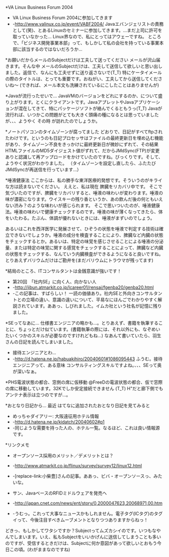 *VA Linux Business Forum 2004
* VA Linux Business Forum 2004に参加してきます
* -http://www.valinux.co.jp/event/VABF2004/
Javaエバンジェリストの責務として(笑)、とあるLinuxのセミナーに参加してきます。…まだ上司に許可を取っていなかった…
Linux界なので、私にとってはアウェーですね。
ところで、「ビジネス開発事業本部」って、もしかして私の会社を持っている事業本部に該当するのではないだろうか…

*お願いだからメールのSubjectだけは工夫して送ってください
メールが沢山届きます。そんな中 メールのSubjectだけは、工夫して送信して欲しいと思い出しました。返信で、なんにも工夫せずに送り返さないで(T_T)
特にケータイメールの際のタイトルは、とっても重要です。おねがい、工夫してから送信してくださいね～
(できれば、メール本文も洗練されているにこしたことはありませんが)

*Javaが流行ったせいで…
JavaVMのバージョンをどれにするのか、について盛り上がります。とくにクライアントです。JavaアプレットやJavaアプリケーションが混在してきて、特にパッケージソフトが絡んでくるともうっ(T_T) Javaが流行れば、いつかこの問題がとても大きく頭痛の種になるとは思っていましたが、、、ようやく その時 が訪れたのでしょうか。

*ノートパソコンのタイムゾーンが腐ってました
どおりで、日記がすべてftpされたわけです。というのも日記プロセッサはファイルの最終更新日を埋め込む機能があり、タイムゾーン不良をきっかけに最終更新日が微妙にずれて、その結果HTMLファイルのMD5ダイジェスト値がずれて、だからJMdSync(FTP)が変更ありと認識して再アップロードをかけていたのですね。びっくりです。そして、ようやく状況がわかりました。
（タイムゾーンを設定し直したら、ふたたびJMdSyncが再送信を行っています…）

*唾液健康法
ここからは、私の勝手な東洋医療的発想です。そういうのがキライな方は読まないでください。
ええと、私は現在 脾臓をリカバリ中です。
そこで気づいたのですが、脾臓をリカバリすると、唾液の味わいが変わります。唾液の味が濃密になります。ウイスキーの残り香というか、あの飲んだ後の何ともいえない渋み？のような味わいが感じられます。
そこで思いついたのが、唾液健康法。唾液の味わいで健康チェックするのです。唾液の味が薄くなってきたら、体をいたわる。たぶん、体調が優れないときには、唾液がまずいのでしょう。

あるいはこれを西洋医学に発展させて、ひぞうの状態を唾液で判定する技術は確立できないでしょうか。唾液の成分を検査することにより、脾臓など内臓の状態をチェックするとか。あるいは、特定の味覚を感じさせることによる唾液の分泌量、または特定の味覚に関する感覚をチェックすることによって、脾臓など内臓の状態をチェックする、なんていう内臓検査ができるようになると良いですね。
とりあえずバリウムだけはご勘弁を(まだバリウムにトラウマが残ってます)

*結局のところ、ITコンサルタントは金銭意識が強いです！
* 第20回　「社内SE」に向く人、向かない人
* -http://jibun.atmarkit.co.jp/lcareer01/rensai/fgenba20/genba20.html
* -この記事は、すばらしい！ 一読の価値あり。社内SEと外向きコンサルタントとの立場の違い、意識の違いについて、平易なにほんごでわかりやすく解説されています。ああっ、しびれました。イムカ社という社名が記憶に残りました。


*SEってなあに…
仕様書エンジニアの略かも…。とりあえず、書籍を執筆することに、ちょっとだけ似ています。(書籍執筆の際には、それ以外にも、なぞめいたいくつかのスキルが必要なのですけれどもね…)
なあんて書いていたら、羽生さんの日記を読んでしまいました。
* 接待エンジニアとわ…
* -http://d.hatena.ne.jp/habuakihiro/20040601#1086095443
ふうむ。接待エンジニアって、ある意味 コンサルティングスキルですよね。、、、SEって奥が深いなぁ。

*PHS電波状態の都合、窓側の席に仮移動
@FreeDの電波状態の都合、仮で窓際の席に移動しています。32Kでしか安定接続できません (T_T) H"だと廊下側でもアンテナ表示は立つのですが…。

*おとなり日記から…
最近 はてなに追加されたおとなり日記を見てみると
* めっちゃダイアリー: 大阪遠征用ホテル情報
* -http://d.hatena.ne.jp/kidatch/20040602#p1
* -同じような需要を持った人の、ホテル一覧。なるほど、これは良い情報源です。

*リンクメモ
* オープンソース採用のメリット／デメリットとは？ 
* -http://www.atmarkit.co.jp/flinux/survey/survey12/linux12.html
* -[replace-link:小柴豊]さんの記事。ああっ、ビバ・オープンソースっ、みたいな。

* サン、JavaベースのRFIDミドルウェアを発売へ
* -http://japan.cnet.com/news/ent/story/0,2000047623,20068971,00.htm
* -うむっ。これって大事なニュースかもしれません。電子タグ(ICタグ)のタグイって、今後注目すべきムーブメントとなりつつありますからねっ！





どきっ、もしかしてワタシですか？Subjectってムズカシイのです。いつもなやんでしまいます。いえ、私もSubjectをいいかげんに送信してしまうことも多いのですが、受信するときだけは、Subjectに何か意図があって欲しいとおもう今日この頃。(わがままなのですね)
